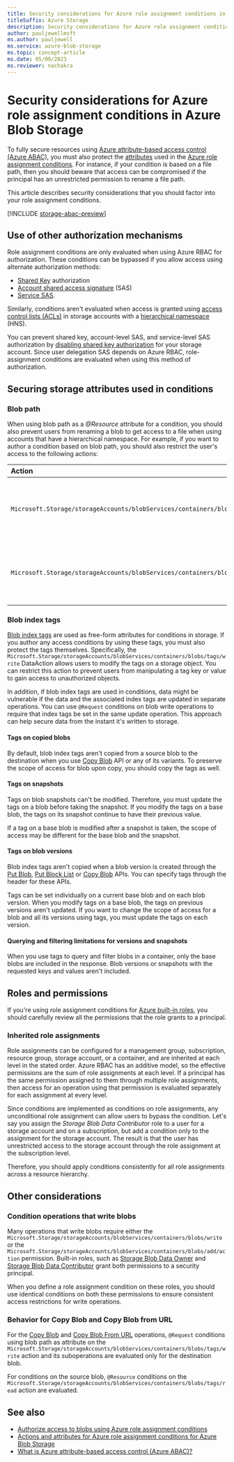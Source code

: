 ```yaml
---
title: Security considerations for Azure role assignment conditions in Azure Blob Storage
titleSuffix: Azure Storage
description: Security considerations for Azure role assignment conditions and Azure attribute-based access control (Azure ABAC).
author: pauljewellmsft
ms.author: pauljewell
ms.service: azure-blob-storage
ms.topic: concept-article
ms.date: 05/09/2023
ms.reviewer: nachakra
---
```


# Security considerations for Azure role assignment conditions in Azure Blob Storage

To fully secure resources using [Azure attribute-based access control (Azure ABAC)](storage-auth-abac.md), you must also protect the [attributes](storage-auth-abac-attributes.md) used in the [Azure role assignment conditions](../../role-based-access-control/conditions-format.md). For instance, if your condition is based on a file path, then you should beware that access can be compromised if the principal has an unrestricted permission to rename a file path.

This article describes security considerations that you should factor into your role assignment conditions.

[!INCLUDE [storage-abac-preview](../../../includes/storage-abac-preview.md)]

## Use of other authorization mechanisms

Role assignment conditions are only evaluated when using Azure RBAC for authorization. These conditions can be bypassed if you allow access using alternate authorization methods:
- [Shared Key](/rest/api/storageservices/authorize-with-shared-key) authorization
- [Account shared access signature](/rest/api/storageservices/create-account-sas) (SAS)
- [Service SAS](/rest/api/storageservices/create-service-sas).

Similarly, conditions aren't evaluated when access is granted using [access control lists (ACLs)](data-lake-storage-access-control.md) in storage accounts with a [hierarchical namespace](data-lake-storage-namespace.md) (HNS).

You can prevent shared key, account-level SAS, and service-level SAS authorization by [disabling shared key authorization](../common/shared-key-authorization-prevent.md) for your storage account. Since user delegation SAS depends on Azure RBAC, role-assignment conditions are evaluated when using this method of authorization.

## Securing storage attributes used in conditions

### Blob path

When using blob path as a *@Resource* attribute for a condition, you should also prevent users from renaming a blob to get access to a file when using accounts that have a hierarchical namespace. For example, if you want to author a condition based on blob path, you should also restrict the user's access to the following actions:

| Action | Description |
| :--- | :--- |
| `Microsoft.Storage/storageAccounts/blobServices/containers/blobs/move/action` | This action allows customers to rename a file using the Path Create API. |
| `Microsoft.Storage/storageAccounts/blobServices/containers/blobs/runAsSuperUser/action` | This action allows access to various file system and path operations. |

### Blob index tags

[Blob index tags](storage-manage-find-blobs.md) are used as free-form attributes for conditions in storage. If you author any access conditions by using these tags, you must also protect the tags themselves. Specifically, the `Microsoft.Storage/storageAccounts/blobServices/containers/blobs/tags/write` DataAction allows users to modify the tags on a storage object. You can restrict this action to prevent users from manipulating a tag key or value to gain access to unauthorized objects.

In addition, if blob index tags are used in conditions, data might be vulnerable if the data and the associated index tags are updated in separate operations. You can use `@Request` conditions on blob write operations to require that index tags be set in the same update operation. This approach can help secure data from the instant it's written to storage.

#### Tags on copied blobs

By default, blob index tags aren't copied from a source blob to the destination when you use [Copy Blob](/rest/api/storageservices/Copy-Blob) API or any of its variants. To preserve the scope of access for blob upon copy, you should copy the tags as well.

#### Tags on snapshots

Tags on blob snapshots can't be modified. Therefore, you must update the tags on a blob before taking the snapshot. If you modify the tags on a base blob, the tags on its snapshot continue to have their previous value.

If a tag on a base blob is modified after a snapshot is taken, the scope of access may be different for the base blob and the snapshot.

#### Tags on blob versions

Blob index tags aren't copied when a blob version is created through the [Put Blob](/rest/api/storageservices/put-blob), [Put Block List](/rest/api/storageservices/put-block-list) or [Copy Blob](/rest/api/storageservices/Copy-Blob) APIs. You can specify tags through the header for these APIs.

Tags can be set individually on a current base blob and on each blob version. When you modify tags on a base blob, the tags on previous versions aren't updated. If you want to change the scope of access for a blob and all its versions using tags, you must update the tags on each version.

#### Querying and filtering limitations for versions and snapshots

When you use tags to query and filter blobs in a container, only the base blobs are included in the response. Blob versions or snapshots with the requested keys and values aren't included.

## Roles and permissions

If you're using role assignment conditions for [Azure built-in roles](../../role-based-access-control/built-in-roles.md), you should carefully review all the permissions that the role grants to a principal.

### Inherited role assignments

Role assignments can be configured for a management group, subscription, resource group, storage account, or a container, and are inherited at each level in the stated order. Azure RBAC has an additive model, so the effective permissions are the sum of role assignments at each level. If a principal has the same permission assigned to them through multiple role assignments, then access for an operation using that permission is evaluated separately for each assignment at every level.

Since conditions are implemented as conditions on role assignments, any unconditional role assignment can allow users to bypass the condition. Let's say you assign the *Storage Blob Data Contributor* role to a user for a storage account and on a subscription, but add a condition only to the assignment for the storage account. The result is that the user has unrestricted access to the storage account through the role assignment at the subscription level.

Therefore, you should apply conditions consistently for all role assignments across a resource hierarchy.

## Other considerations

### Condition operations that write blobs

Many operations that write blobs require either the `Microsoft.Storage/storageAccounts/blobServices/containers/blobs/write` or the `Microsoft.Storage/storageAccounts/blobServices/containers/blobs/add/action` permission. Built-in roles, such as [Storage Blob Data Owner](../../role-based-access-control/built-in-roles.md#storage-blob-data-owner) and [Storage Blob Data Contributor](../../role-based-access-control/built-in-roles.md#storage-blob-data-contributor) grant both permissions to a security principal.

When you define a role assignment condition on these roles, you should use identical conditions on both these permissions to ensure consistent access restrictions for write operations.

### Behavior for Copy Blob and Copy Blob from URL

For the [Copy Blob](/rest/api/storageservices/Copy-Blob) and [Copy Blob From URL](/rest/api/storageservices/copy-blob-from-url) operations, `@Request` conditions using blob path as attribute on the `Microsoft.Storage/storageAccounts/blobServices/containers/blobs/tags/write` action and its suboperations are evaluated only for the destination blob.

For conditions on the source blob, `@Resource` conditions on the `Microsoft.Storage/storageAccounts/blobServices/containers/blobs/tags/read` action are evaluated.

## See also

- [Authorize access to blobs using Azure role assignment conditions](storage-auth-abac.md)
- [Actions and attributes for Azure role assignment conditions for Azure Blob Storage](storage-auth-abac-attributes.md)
- [What is Azure attribute-based access control (Azure ABAC)?](../../role-based-access-control/conditions-overview.md)
